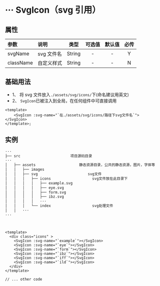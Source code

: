 # ··· SvgIcon（svg 引用）

## 属性

| 参数      | 说明       |  类型  | 可选值 | 默认值 | 必传 |
| :-------- | :--------- | :----: | :----: | :----: | :--: |
| svgName   | svg 文件名 | String |   -    |   -    |  Y   |
| className | 自定义样式 | String |   -    |   -    |  N   |

## 基础用法

- 1、 将 svg 文件放入`./assets/svg/icons/`下(命名建议用英文)
- 2、 `SvgIcon`已被注入到全局，在任何组件中可直接调用

```tsx
<template>
    <SvgIcon :svg-name="`在./assets/svg/icons/路径下svg文件名`"></SvgIcon>
</template>;
```

## 实例

```txt
···
├── src                       项目源码目录
···
│   ├── assets                    静态资源目录，公共的静态资源，图片，字体等
│   │   ├── images
│   │   ├── svg                       svg文件
│   │   │   ├── icons                   svg文件放在此目录下
│   │   │   │   ├── example.svg
│   │   │   │   ├── eye.svg
│   │   │   │   ├── form.svg
│   │   │   │   ├── ibz.svg
│   │   │   │   ···
│   │   │   └── index                   svg处理文件
│   │   ···
···
```

```tsx


<template>
  <div class="icons" >
    <SvgIcon :svg-name="`example`"></SvgIcon>
    <SvgIcon :svg-name="`eye`"></SvgIcon>
    <SvgIcon :svg-name="`form`"></SvgIcon>
    <SvgIcon :svg-name="`ibz`"></SvgIcon>
    <SvgIcon :svg-name="`iff`"></SvgIcon>
    <SvgIcon :svg-name="`ild`"></SvgIcon>
  </div>
</template>

// ... other code

```

